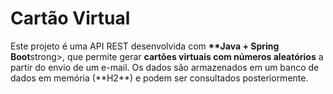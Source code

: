 <h1> Cartão Virtual </h1>
<p> Este projeto é uma API REST desenvolvida com <strong>**Java + Spring Boot</strong>strong>, que permite gerar <strong>cartões virtuais com números aleatórios</strong> a partir do envio de um e-mail. Os dados são armazenados em um banco de dados em memória (**H2**) e podem ser consultados posteriormente.</p>

<h2> </h2>
